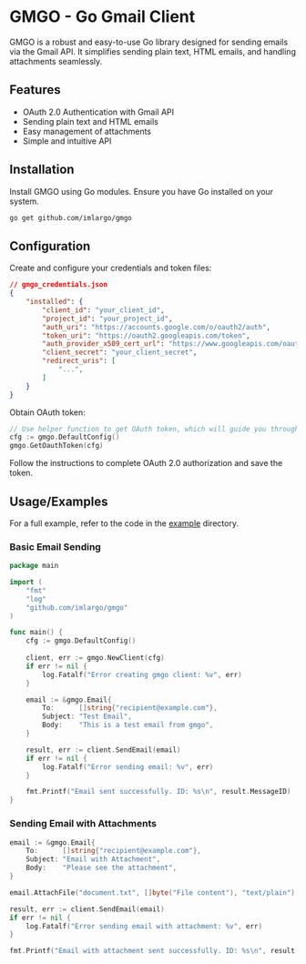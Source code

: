 # GMGO - Go Gmail Client

GMGO is a robust and easy-to-use Go library designed for sending emails via the Gmail API. It simplifies sending plain text, HTML emails, and handling attachments seamlessly.

## Features

* OAuth 2.0 Authentication with Gmail API
* Sending plain text and HTML emails
* Easy management of attachments
* Simple and intuitive API

## Installation

Install GMGO using Go modules. Ensure you have Go installed on your system.

```bash
go get github.com/imlargo/gmgo
```

## Configuration

Create and configure your credentials and token files:

```json
// gmgo_credentials.json
{
    "installed": {
        "client_id": "your_client_id",
        "project_id": "your_project_id",
        "auth_uri": "https://accounts.google.com/o/oauth2/auth",
        "token_uri": "https://oauth2.googleapis.com/token",
        "auth_provider_x509_cert_url": "https://www.googleapis.com/oauth2/v1/certs",
        "client_secret": "your_client_secret",
        "redirect_uris": [
            "...",
        ]
    }
}
```

Obtain OAuth token:


```go
// Use helper function to get OAuth token, which will guide you through the OAuth 2.0 authorization process.
cfg := gmgo.DefaultConfig()
gmgo.GetOauthToken(cfg)
```

Follow the instructions to complete OAuth 2.0 authorization and save the token.

## Usage/Examples

For a full example, refer to the code in the [example](example/) directory.

### Basic Email Sending

```go
package main

import (
	"fmt"
	"log"
	"github.com/imlargo/gmgo"
)

func main() {
	cfg := gmgo.DefaultConfig()
	
	client, err := gmgo.NewClient(cfg)
	if err != nil {
		log.Fatalf("Error creating gmgo client: %v", err)
	}

	email := &gmgo.Email{
		To:      []string{"recipient@example.com"},
		Subject: "Test Email",
		Body:    "This is a test email from gmgo",
	}

	result, err := client.SendEmail(email)
	if err != nil {
		log.Fatalf("Error sending email: %v", err)
	}

	fmt.Printf("Email sent successfully. ID: %s\n", result.MessageID)
}
```

### Sending Email with Attachments

```go
email := &gmgo.Email{
	To:      []string{"recipient@example.com"},
	Subject: "Email with Attachment",
	Body:    "Please see the attachment",
}

email.AttachFile("document.txt", []byte("File content"), "text/plain")

result, err := client.SendEmail(email)
if err != nil {
	log.Fatalf("Error sending email with attachment: %v", err)
}

fmt.Printf("Email with attachment sent successfully. ID: %s\n", result.MessageID)
```